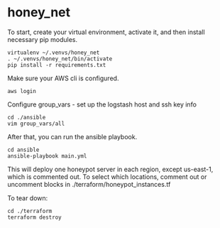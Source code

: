 # honey_net

To start, create your virtual environment, activate it, and then install necessary pip modules.

```
virtualenv ~/.venvs/honey_net
. ~/.venvs/honey_net/bin/activate
pip install -r requirements.txt
```

Make sure your AWS cli is configured.

```
aws login
```

Configure group_vars - set up the logstash host and ssh key info
```
cd ./ansible
vim group_vars/all
```

After that, you can run the ansible playbook.

```
cd ansible
ansible-playbook main.yml
```

This will deploy one honeypot server in each region, except us-east-1, which is commented out. To select which locations, comment out or uncomment blocks in ./terraform/honeypot_instances.tf

To tear down:
```
cd ./terraform
terraform destroy
```

